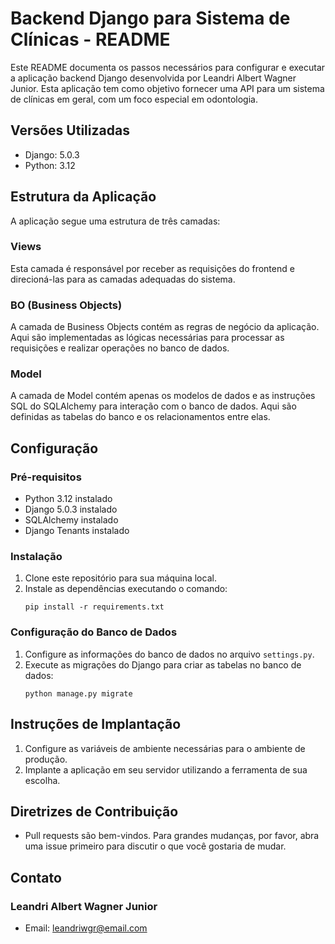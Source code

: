 # Backend Django para Sistema de Clínicas - README

Este README documenta os passos necessários para configurar e executar a aplicação backend Django desenvolvida por Leandri Albert Wagner Junior. Esta aplicação tem como objetivo fornecer uma API para um sistema de clínicas em geral, com um foco especial em odontologia.

## Versões Utilizadas
- Django: 5.0.3
- Python: 3.12

## Estrutura da Aplicação
A aplicação segue uma estrutura de três camadas:

### Views
Esta camada é responsável por receber as requisições do frontend e direcioná-las para as camadas adequadas do sistema.

### BO (Business Objects)
A camada de Business Objects contém as regras de negócio da aplicação. Aqui são implementadas as lógicas necessárias para processar as requisições e realizar operações no banco de dados.

### Model
A camada de Model contém apenas os modelos de dados e as instruções SQL do SQLAlchemy para interação com o banco de dados. Aqui são definidas as tabelas do banco e os relacionamentos entre elas.

## Configuração
### Pré-requisitos
- Python 3.12 instalado
- Django 5.0.3 instalado
- SQLAlchemy instalado
- Django Tenants instalado

### Instalação
1. Clone este repositório para sua máquina local.
2. Instale as dependências executando o comando:
   ```
   pip install -r requirements.txt
   ```

### Configuração do Banco de Dados
1. Configure as informações do banco de dados no arquivo `settings.py`.
2. Execute as migrações do Django para criar as tabelas no banco de dados:
   ```
   python manage.py migrate
   ```

## Instruções de Implantação
1. Configure as variáveis de ambiente necessárias para o ambiente de produção.
2. Implante a aplicação em seu servidor utilizando a ferramenta de sua escolha.

## Diretrizes de Contribuição
- Pull requests são bem-vindos. Para grandes mudanças, por favor, abra uma issue primeiro para discutir o que você gostaria de mudar.

## Contato
### Leandri Albert Wagner Junior
- Email: leandriwgr@email.com

